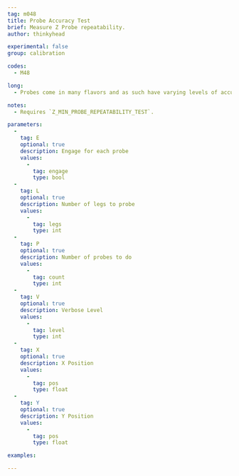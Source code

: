 ```yaml
---
tag: m048
title: Probe Accuracy Test
brief: Measure Z Probe repeatability.
author: thinkyhead

experimental: false
group: calibration

codes:
  - M48

long:
  - Probes come in many flavors and as such have varying levels of accuracy, reliability, and repeatability, depending on several factors. This command tests the probe for accuracy and produces a standard deviation based on two or more probes of the same XY position.

notes:
  - Requires `Z_MIN_PROBE_REPEATABILITY_TEST`.

parameters:
  -
    tag: E
    optional: true
    description: Engage for each probe
    values:
      -
        tag: engage
        type: bool
  -
    tag: L
    optional: true
    description: Number of legs to probe
    values:
      -
        tag: legs
        type: int
  -
    tag: P
    optional: true
    description: Number of probes to do
    values:
      -
        tag: count
        type: int
  -
    tag: V
    optional: true
    description: Verbose Level
    values:
      -
        tag: level
        type: int
  -
    tag: X
    optional: true
    description: X Position
    values:
      -
        tag: pos
        type: float
  -
    tag: Y
    optional: true
    description: Y Position
    values:
      -
        tag: pos
        type: float

examples:

---
```


